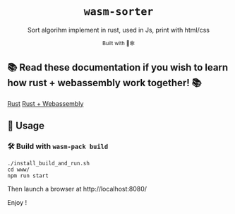 <div align="center">

  <h1><code>wasm-sorter</code></h1>
  <p>
  Sort algorihm implement in rust, used in Js, print with html/css
  </p>
  <p>
    <sub>Built with 🦀🕸</sub>
  </p>
</div>

## 📚 Read these documentation if you wish to learn how rust + webassembly work together! 📚

[Rust](https://www.rust-lang.org/)
[Rust + Webassembly](https://rustwasm.github.io/docs/book/introduction.html)

## 🚴 Usage

### 🛠️ Build with `wasm-pack build`

```
./install_build_and_run.sh
cd www/
npm run start
```
Then launch a browser at http://localhost:8080/

Enjoy !
